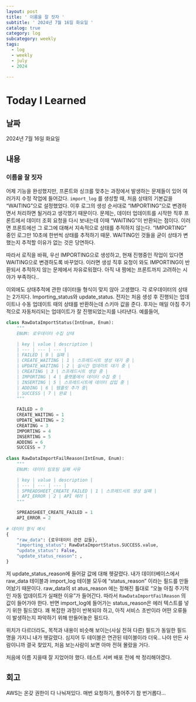 ```yaml
---
layout: post
title: ' 이름을 잘 짓자 '
subtitle: ' 2024년 7월 16일 화요일 '
catalog: true
category: log
subcategory: weekly
tags:
  - log
  - weekly
  - july
  - 2024

---
```


# Today I Learned

## 날짜

2024년 7월 16일 화요일

## 내용

### 이름을 잘 짓자

 어제 기능을 완성했지만, 프론트와 싱크를 맞추는 과정에서 발생하는 문제들이 있어 여러가지 수정 작업에 들어갔다. `import_log` 를 생성할 때, 처음 상태의 기본값을 “WAITING”으로 설정했었다. 이후 로그의 생성 순서대로 “IMPORTING”으로 변경하면서 처리하면 될거라고 생각했기 때문이다. 문제는, 데이터 업데이트를 시작한 직후 프론트에서 데이터 조회 요청을 다시 보내는데 이때 “WAITING”이 반환되는 점이다. 이러면 프론트에선 그 로그에 대해서 지속적으로 상태를 추적하지 않는다. “IMPORTING” 중인 로그만 10초에 한번씩 상태를 추적하기 때문. WAITING인 것들을 굳이 상태가 변했는지 추적할 이유가 없는 것은 당연하다.

 따라서 로직을 바꿔, 우선 IMPORTING으로 생성하고, 현재 진행중인 작업이 있다면 WAITING으로 변경하도록 바꾸었다. 이러면 생성 직후 요청이 와도 IMPORTING이 반환되서 추적하지 않는 문제에서 자유로워졌다. 아직 내 짬에는 프론트까지 고려하는 시야가 부족하다..

 이외에도 상태추적에 관한 데이터들 형식이 맞지 않아 고생했다. 각 로우데이터의 상태는 2가지다. Importing_status와 update_status. 전자는 처음 생성 후 진행되는 업데이트나 수동 업데이트 때의 상태를 반환하는데 스키마 값을 준다. 후자는 매일 아침 주기적으로 자동처리되는 업데이트가 잘 진행되었는지를 나타낸다. 예를들어,

```python
class RawDataImportStatus(IntEnum, Enum):
    """
    ENUM: 로우데이터 수집 상태

    | key | value | description |
    | --- | --- | --- |
    | FAILED | 0 | 실패 |
    | CREATE_WAITING | 1 | 스프레드시트 생성 대기 중 |
    | UPDATE_WAITING | 2 | 실시간 업데이트 대기 중 |
    | CREATING | 3 | 스프레드시트 생성 중 |
    | IMPORTING | 4 | 플랫폼에서 데이터 수집 중 |
    | INSERTING | 5 | 스프레드시트에 데이터 삽입 중 |
    | ADDING | 6 | 템플릿 추가 중|
    | SUCCESS | 7 | 완료 |
    """

    FAILED = 0
    CREATE_WAITING = 1
    UPDATE_WAITING = 2
    CREATING = 3
    IMPORTING = 4
    INSERTING = 5
    ADDING = 6
    SUCCESS = 7
    
class RawDataImportFailReason(IntEnum, Enum):
    """
    ENUM: 데이터 임포팅 실패 사유

    | key | value | description |
    | --- | --- | --- |
    | SPREADSHEET_CREATE_FAILED | 1 | 스프레드시트 생성 실패 |
    | API_ERROR | 2 | API 에러 |
    """

    SPREADSHEET_CREATE_FAILED = 1
    API_ERROR = 2
    
# 데이터 형식 예시
{
	"raw_data": {로우데이터 관련 값들},
	"importing_status": RawDataImportStatus.SUCCESS.value,
	"update_status": False,
	"update_status_reason": ,
}
```

 저 update_status_reason에 들어갈 값에 대해 헷갈렸다. 내가 데이터베이스에서 raw_data 테이블과 import_log 테이블 모두에 “status_reason” 이라는 필드를 만들어놨기 때문이다. raw_data의 st atus_reason 에는 정해진 틀대로 “오늘 아침 주기적인 자동 업데이트가 실패한 이유”가 들어간다. 따라서 `RawDataImportFailReason` 의 값이 들어가야 한다. 반면 import_log에 들어가는 status_reason은 에러 텍스트를 넣기 위한 필드였다. 꽤 복잡한 과정이 반복되야 하고, 아직 서비스 초반이라 어떤 오류들이 발생하는지 파악하기 위해 만들어놓은 필드다.

 위치가 다르더라도, 목적과 내용이 비슷해 보이는(사실 전혀 다른) 필드가 동일한 필드명을 가지니 내가 헷갈렸다. 심지어 두 테이블은 연관된 테이블이라 더욱.. 나야 만든 사람이니까 결국 찾았지, 처음 보는사람이 보면 아마 전혀 몰랐을 거다.

 처음에 이름 지을때 잘 지었어야 했다. 테스트 서버 배포 전에 싹 정리해야겠다.

## 회고

AWS는 온갖 권한이 다 나눠져있다. 매번 요청하기, 풀어주기 참 번거롭다…